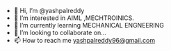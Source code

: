 - 👋 Hi, I’m @yashpalreddy
- 👀 I’m interested in AIML ,MECHTROINICS.
- 🌱 I’m currently learning MECHANICAL ENGNEERING
- 💞️ I’m looking to collaborate on...
- 📫 How to reach me  yashpalreddy96@gmail.com

<!---
yashpalreddy/yashpalreddy is a ✨ special ✨ repository because its `README.md` (this file) appears on your GitHub profile.
You can click the Preview link to take a look at your changes.
--->
